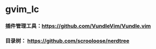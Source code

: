 # gvim_lc
### 插件管理工具：https://github.com/VundleVim/Vundle.vim
### 目录树： https://github.com/scrooloose/nerdtree
### 